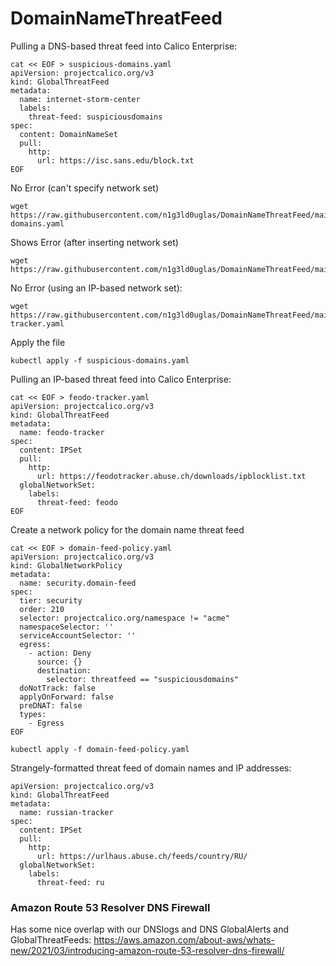 # DomainNameThreatFeed


Pulling a DNS-based threat feed into Calico Enterprise: 
```
cat << EOF > suspicious-domains.yaml
apiVersion: projectcalico.org/v3
kind: GlobalThreatFeed
metadata:
  name: internet-storm-center
  labels:
    threat-feed: suspiciousdomains
spec:
  content: DomainNameSet
  pull:
    http:
      url: https://isc.sans.edu/block.txt
EOF      
```

No Error (can't specify network set)
```
wget https://raw.githubusercontent.com/n1g3ld0uglas/DomainNameThreatFeed/main/suspicious-domains.yaml
```

Shows Error (after inserting network set)
```
wget https://raw.githubusercontent.com/n1g3ld0uglas/DomainNameThreatFeed/main/isc.yaml
```

No Error (using an IP-based network set):
```
wget https://raw.githubusercontent.com/n1g3ld0uglas/DomainNameThreatFeed/main/feodo-tracker.yaml
```


Apply the file
```
kubectl apply -f suspicious-domains.yaml
```

Pulling an IP-based threat feed into Calico Enterprise:
```
cat << EOF > feodo-tracker.yaml
apiVersion: projectcalico.org/v3
kind: GlobalThreatFeed
metadata:
  name: feodo-tracker
spec:
  content: IPSet
  pull:
    http:
      url: https://feodotracker.abuse.ch/downloads/ipblocklist.txt
  globalNetworkSet:
    labels:
      threat-feed: feodo
EOF
```

Create a network policy for the domain name threat feed
```
cat << EOF > domain-feed-policy.yaml
apiVersion: projectcalico.org/v3
kind: GlobalNetworkPolicy
metadata:
  name: security.domain-feed
spec:
  tier: security
  order: 210
  selector: projectcalico.org/namespace != "acme"
  namespaceSelector: ''
  serviceAccountSelector: ''
  egress:
    - action: Deny
      source: {}
      destination:
        selector: threatfeed == "suspiciousdomains"
  doNotTrack: false
  applyOnForward: false
  preDNAT: false
  types:
    - Egress
EOF
```

```
kubectl apply -f domain-feed-policy.yaml
```

Strangely-formatted threat feed of domain names and IP addresses:

```
apiVersion: projectcalico.org/v3
kind: GlobalThreatFeed
metadata:
  name: russian-tracker
spec:
  content: IPSet
  pull:
    http:
      url: https://urlhaus.abuse.ch/feeds/country/RU/
  globalNetworkSet:
    labels:
      threat-feed: ru
```

### Amazon Route 53 Resolver DNS Firewall
Has some nice overlap with our DNSlogs and DNS GlobalAlerts and GlobalThreatFeeds:
https://aws.amazon.com/about-aws/whats-new/2021/03/introducing-amazon-route-53-resolver-dns-firewall/
